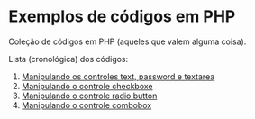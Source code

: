 Exemplos de códigos em PHP
====

Coleção de códigos em PHP (aqueles que valem alguma coisa).

Lista (cronológica) dos códigos:

1. [Manipulando os controles text, password e textarea](forms/textbox/)
2. [Manipulando o controle checkboxe](forms/checkbox/)
3. [Manipulando o controle radio button](forms/radio/)
4. [Manipulando o controle combobox](forms/combobox/)




